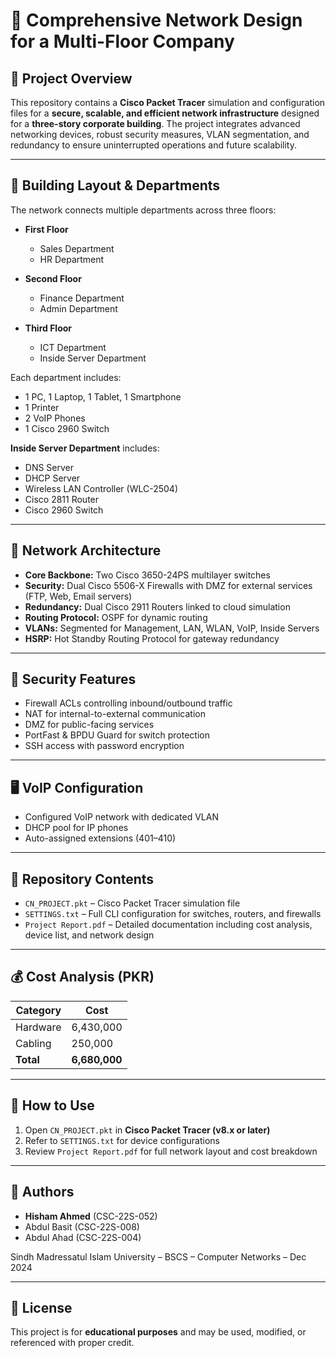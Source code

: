 # 📡 Comprehensive Network Design for a Multi-Floor Company

## 📝 Project Overview

This repository contains a **Cisco Packet Tracer** simulation and configuration files for a **secure, scalable, and efficient network infrastructure** designed for a **three-story corporate building**.
The project integrates advanced networking devices, robust security measures, VLAN segmentation, and redundancy to ensure uninterrupted operations and future scalability.

---

## 🏢 Building Layout & Departments

The network connects multiple departments across three floors:

* **First Floor**

  * Sales Department
  * HR Department
* **Second Floor**

  * Finance Department
  * Admin Department
* **Third Floor**

  * ICT Department
  * Inside Server Department

Each department includes:

* 1 PC, 1 Laptop, 1 Tablet, 1 Smartphone
* 1 Printer
* 2 VoIP Phones
* 1 Cisco 2960 Switch

**Inside Server Department** includes:

* DNS Server
* DHCP Server
* Wireless LAN Controller (WLC-2504)
* Cisco 2811 Router
* Cisco 2960 Switch

---

## 🔧 Network Architecture

* **Core Backbone:** Two Cisco 3650-24PS multilayer switches
* **Security:** Dual Cisco 5506-X Firewalls with DMZ for external services (FTP, Web, Email servers)
* **Redundancy:** Dual Cisco 2911 Routers linked to cloud simulation
* **Routing Protocol:** OSPF for dynamic routing
* **VLANs:** Segmented for Management, LAN, WLAN, VoIP, Inside Servers
* **HSRP:** Hot Standby Routing Protocol for gateway redundancy

---

## 🔐 Security Features

* Firewall ACLs controlling inbound/outbound traffic
* NAT for internal-to-external communication
* DMZ for public-facing services
* PortFast & BPDU Guard for switch protection
* SSH access with password encryption

---

## 🖥 VoIP Configuration

* Configured VoIP network with dedicated VLAN
* DHCP pool for IP phones
* Auto-assigned extensions (401–410)

---

## 📂 Repository Contents

* `CN_PROJECT.pkt` – Cisco Packet Tracer simulation file
* `SETTINGS.txt` – Full CLI configuration for switches, routers, and firewalls
* `Project Report.pdf` – Detailed documentation including cost analysis, device list, and network design

---

## 💰 Cost Analysis (PKR)

| Category  | Cost          |
| --------- | ------------- |
| Hardware  | 6,430,000     |
| Cabling   | 250,000       |
| **Total** | **6,680,000** |

---

## 🚀 How to Use

1. Open `CN_PROJECT.pkt` in **Cisco Packet Tracer (v8.x or later)**
2. Refer to `SETTINGS.txt` for device configurations
3. Review `Project Report.pdf` for full network layout and cost breakdown

---

## 📜 Authors

* **Hisham Ahmed** (CSC-22S-052)
* Abdul Basit (CSC-22S-008)
* Abdul Ahad (CSC-22S-004)

Sindh Madressatul Islam University – BSCS – Computer Networks – Dec 2024

---

## 📄 License

This project is for **educational purposes** and may be used, modified, or referenced with proper credit.
